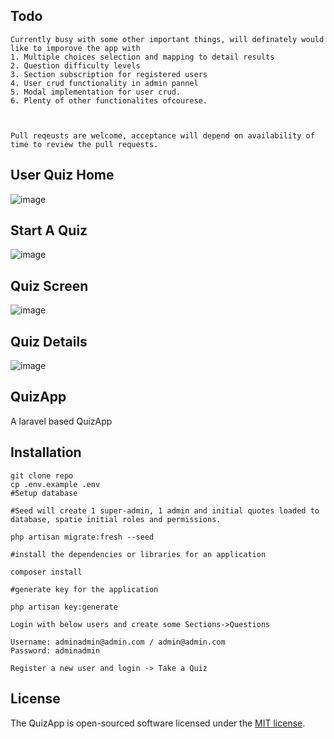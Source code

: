 ## Todo
```
Currently busy with some other important things, will definately would like to imporove the app with
1. Multiple choices selection and mapping to detail results
2. Question difficulty levels
3. Section subscription for registered users
4. User crud functionality in admin pannel
5. Modal implementation for user crud.
6. Plenty of other functionalites ofcourese.



Pull reqeusts are welcome, acceptance will depend on availability of time to review the pull requests.

```

## User Quiz Home
![image](https://user-images.githubusercontent.com/52659978/130816735-6e881068-360d-4930-8d1b-333f9055719a.png)

## Start A Quiz
![image](https://user-images.githubusercontent.com/52659978/130816837-77995e62-a1c3-4f58-8f1a-d43f76fd8f69.png)

## Quiz Screen
![image](https://user-images.githubusercontent.com/52659978/130816969-3025d9bf-3960-4b1e-a404-03971ab62d58.png)


## Quiz Details
![image](https://user-images.githubusercontent.com/52659978/130817166-73e83d99-d2ae-4bcb-8f03-cfa2b7c11491.png)

## QuizApp
A laravel based QuizApp


## Installation


```
git clone repo
cp .env.example .env
#Setup database 

#Seed will create 1 super-admin, 1 admin and initial quotes loaded to database, spatie initial roles and permissions.

php artisan migrate:fresh --seed

#install the dependencies or libraries for an application

composer install

#generate key for the application

php artisan key:generate

```

```
Login with below users and create some Sections->Questions 

Username: adminadmin@admin.com / admin@admin.com
Password: adminadmin
```


```
Register a new user and login -> Take a Quiz

```
## License

The QuizApp is open-sourced software licensed under the [MIT license](https://opensource.org/licenses/MIT).
